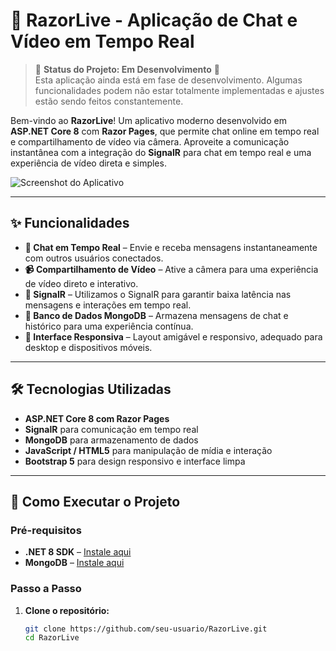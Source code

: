 # 📸 RazorLive - Aplicação de Chat e Vídeo em Tempo Real

> 🚧 **Status do Projeto: Em Desenvolvimento** 🚧  
> Esta aplicação ainda está em fase de desenvolvimento. Algumas funcionalidades podem não estar totalmente implementadas e ajustes estão sendo feitos constantemente.

Bem-vindo ao **RazorLive**! Um aplicativo moderno desenvolvido em **ASP.NET Core 8** com **Razor Pages**, que permite chat online em tempo real e compartilhamento de vídeo via câmera. Aproveite a comunicação instantânea com a integração do **SignalR** para chat em tempo real e uma experiência de vídeo direta e simples.

![Screenshot do Aplicativo](link-para-screenshot.png)

---

## ✨ Funcionalidades

- **💬 Chat em Tempo Real** – Envie e receba mensagens instantaneamente com outros usuários conectados.
- **📹 Compartilhamento de Vídeo** – Ative a câmera para uma experiência de vídeo direto e interativo.
- **📡 SignalR** – Utilizamos o SignalR para garantir baixa latência nas mensagens e interações em tempo real.
- **💽 Banco de Dados MongoDB** – Armazena mensagens de chat e histórico para uma experiência contínua.
- **🎨 Interface Responsiva** – Layout amigável e responsivo, adequado para desktop e dispositivos móveis.

---

## 🛠️ Tecnologias Utilizadas

- **ASP.NET Core 8 com Razor Pages**
- **SignalR** para comunicação em tempo real
- **MongoDB** para armazenamento de dados
- **JavaScript / HTML5** para manipulação de mídia e interação
- **Bootstrap 5** para design responsivo e interface limpa

---

## 🚀 Como Executar o Projeto

### Pré-requisitos

- **.NET 8 SDK** – [Instale aqui](https://dotnet.microsoft.com/download/dotnet/8.0)
- **MongoDB** – [Instale aqui](https://www.mongodb.com/try/download/community)

### Passo a Passo

1. **Clone o repositório:**

   ```bash
   git clone https://github.com/seu-usuario/RazorLive.git
   cd RazorLive
